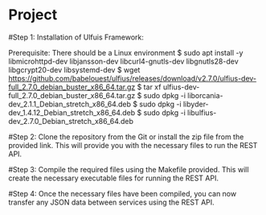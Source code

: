 # Project

#Step 1:
Installation of Ulfuis Framework:

Prerequisite: There should be a Linux environment
$ sudo apt install -y libmicrohttpd-dev libjansson-dev libcurl4-gnutls-dev libgnutls28-dev libgcrypt20-dev libsystemd-dev
$ wget https://github.com/babelouest/ulfius/releases/download/v2.7.0/ulfius-dev-full_2.7.0_debian_buster_x86_64.tar.gz
$ tar xf ulfius-dev-full_2.7.0_debian_buster_x86_64.tar.gz
$ sudo dpkg -i liborcania-dev_2.1.1_Debian_stretch_x86_64.deb
$ sudo dpkg -i libyder-dev_1.4.12_Debian_stretch_x86_64.deb
$ sudo dpkg -i libulfius-dev_2.7.0_Debian_stretch_x86_64.deb


#Step 2: 
Clone the repository from the Git or install the zip file from the provided link. This will provide you with the necessary files to run the REST API.

#Step 3:
Compile the required files using the Makefile provided. This will create the necessary executable files for running the REST API.

#Step 4: 
Once the necessary files have been compiled, you can now transfer any JSON data between services using the REST API.



